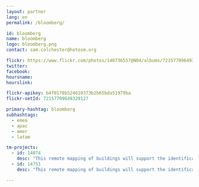 ```yaml
---
layout: partner
lang: en
permalink: /bloomberg/

id: bloomberg
name: bloomberg
logo: bloomberg.png
contact: sam.colchester@hotosm.org

flickr: https://www.flickr.com/photos/140736557@N04/albums/72157709649329127
twitter: 
facebook: 
hoursname:
hourslink:

flickr-apikey: b4f0178b524610373b2b65bda51979ba
flickr-setId: 72157709649329127

primary-hashtag: bloomberg
subhashtags:
  - emea
  - apac
  - amer
  - latam

tm-projects:
  - id: 14874
    desc: "This remote mapping of buildings will support the identification and characterization of settlements, as well as the implementation of planned activities and largely the generation of data for humanitarian activities."
  - id: 14751
    desc: "This remote mapping of buildings will support the identification and characterization of settlements, as well as the implementation of planned activities and largely the generation of data for humanitarian activities."

---
```

